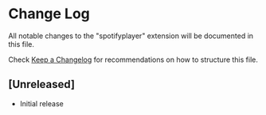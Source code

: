 # Change Log

All notable changes to the "spotifyplayer" extension will be documented in this file.

Check [Keep a Changelog](http://keepachangelog.com/) for recommendations on how to structure this file.

## [Unreleased]

- Initial release